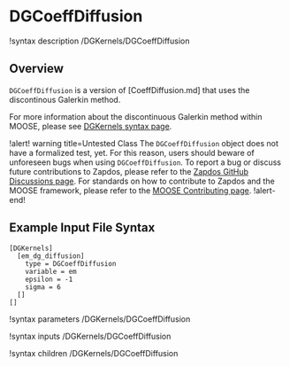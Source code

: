# DGCoeffDiffusion

!syntax description /DGKernels/DGCoeffDiffusion

## Overview

`DGCoeffDiffusion` is a version of [CoeffDiffusion.md] that uses the discontinous Galerkin method.

For more information about the discontinuous Galerkin method within MOOSE, please see [DGKernels syntax page](syntax/DGKernels/index.md).

!alert! warning title=Untested Class
The `DGCoeffDiffusion` object does not have a formalized test, yet. For this reason,
users should beware of unforeseen bugs when using `DGCoeffDiffusion`. To
report a bug or discuss future contributions to Zapdos, please refer to the
[Zapdos GitHub Discussions page](https://github.com/shannon-lab/zapdos/discussions).
For standards on how to contribute to Zapdos and the MOOSE framework,
please refer to the [MOOSE Contributing page](framework/contributing.md).
!alert-end!

## Example Input File Syntax

```text
[DGKernels]
  [em_dg_diffusion]
    type = DGCoeffDiffusion
    variable = em
    epsilon = -1
    sigma = 6
  []
[]
```

!syntax parameters /DGKernels/DGCoeffDiffusion

!syntax inputs /DGKernels/DGCoeffDiffusion

!syntax children /DGKernels/DGCoeffDiffusion
